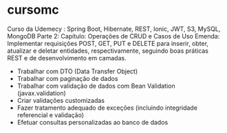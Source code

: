 # cursomc
Curso da Udemecy : Spring Boot, Hibernate, REST, Ionic, JWT, S3, MySQL, MongoDB
Parte 2: Capítulo: Operações de CRUD e Casos de Uso
Emenda: 
Implementar requisições POST, GET, PUT e DELETE para inserir, obter, atualizar e deletar
entidades, respectivamente, seguindo boas práticas REST e de desenvolvimento em camadas.
- Trabalhar com DTO (Data Transfer Object)
- Trabalhar com paginação de dados
- Trabalhar com validação de dados com Bean Validation (javax.validation)
- Criar validações customizadas
- Fazer tratamento adequado de exceções (incluindo integridade referencial e validação)
- Efetuar consultas personalizadas ao banco de dados
